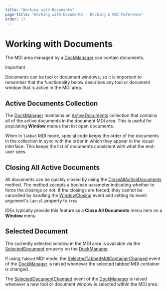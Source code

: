 ```yaml
---
title: "Working with Documents"
page-title: "Working with Documents - Docking & MDI Reference"
order: 17
---
```

# Working with Documents

The MDI area managed by a [DockManager](xref:@ActiproUIRoot.Controls.Docking.DockManager) can contain documents.

> [!IMPORTANT]
> Documents can be tool or document windows, so it is important to remember that the functionality below describes any tool or document window that is active in the MDI area.

## Active Documents Collection

The [DockManager](xref:@ActiproUIRoot.Controls.Docking.DockManager) maintains an [ActiveDocuments](xref:@ActiproUIRoot.Controls.Docking.DockManager.ActiveDocuments) collection that contains all of the active documents in the document MDI area.  This is useful for populating **Window** menus that list open documents.

When in `Tabbed` MDI mode, special code keeps the order of the documents in the collection in sync with the order in which they appear in the visual interface.  This keeps the list of documents consistent with what the end-user sees.

## Closing All Active Documents

All documents can be quickly closed by using the [CloseAllActiveDocuments](xref:@ActiproUIRoot.Controls.Docking.DockManager.CloseAllActiveDocuments*) method.  The method accepts a boolean parameter indicating whether to force the closings or not.  If the closings are forced, they cannot be cancelled by handling the [WindowClosing](xref:@ActiproUIRoot.Controls.Docking.DockManager.WindowClosing) event and setting its event argument's `Cancel` property to `true`.

IDEs typically provide this feature as a **Close All Documents** menu item on a **Window** menu.

## Selected Document

The currently selected window in the MDI area is available via the [SelectedDocument](xref:@ActiproUIRoot.Controls.Docking.DockManager.SelectedDocument) property on the [DockManager](xref:@ActiproUIRoot.Controls.Docking.DockManager).

If using `Tabbed` MDI mode, the [SelectedTabbedMdiContainerChanged](xref:@ActiproUIRoot.Controls.Docking.DockManager.SelectedTabbedMdiContainerChanged) event of the [DockManager](xref:@ActiproUIRoot.Controls.Docking.DockManager) is raised whenever the selected tabbed MDI container is changed.

The [SelectedDocumentChanged](xref:@ActiproUIRoot.Controls.Docking.DockManager.SelectedDocumentChanged) event of the [DockManager](xref:@ActiproUIRoot.Controls.Docking.DockManager) is raised whenever a new tool or document window is selected within the MDI area.
